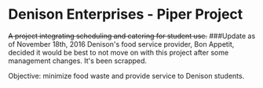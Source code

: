 # Denison Enterprises - Piper Project
~~A project integrating scheduling and catering for student use.~~
###Update as of November 18th, 2016
Denison's food service provider, Bon Appetit, decided it would be best to not move on with this project after some management changes. It's been scrapped. 

Objective: minimize food waste and provide service to Denison students.
